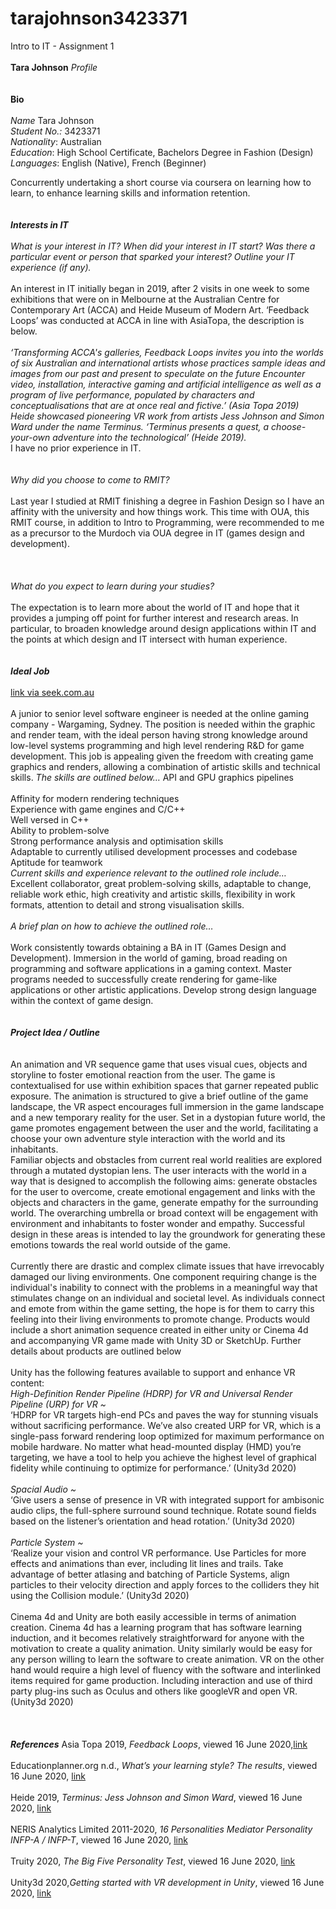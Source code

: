 # tarajohnson3423371
Intro to IT - Assignment 1
<br>
	<br>
<b>Tara Johnson</b> <i>Profile</i>
<br><br>
<br>
<b>Bio</b>
<br>
<br>
<i>Name</i> Tara Johnson
<br>
	<i>Student No.:</i> 3423371
	<br>
	<i> Nationality</i>: Australian
	<br>
	<i>Education</i>: High School Certificate, Bachelors Degree in Fashion (Design)
	<br>
	<i>Languages</i>: English (Native), French (Beginner)
	<br>

Concurrently undertaking a short course via coursera on learning how to learn, to enhance learning skills and information retention.</font><br>
<br>
<br>
<b><i>Interests in IT</i></b>
<br>
<br>
<i>What is your interest in IT? When did your interest in IT start? Was there a particular event or person that sparked your interest? Outline your IT experience (if any).</i>
<br>
	<br>
An interest in IT initially began in 2019, after 2 visits in one week to some exhibitions that were on in Melbourne at the Australian Centre for Contemporary Art (ACCA) and Heide Museum of Modern Art. ‘Feedback Loops’ was conducted at ACCA in line with AsiaTopa, the description is below.
<br>
<br>
<i>‘Transforming ACCA's galleries, Feedback Loops invites you into the worlds of six Australian and international artists whose practices sample ideas and images from our past and present to speculate on the future
Encounter video, installation, interactive gaming and artificial intelligence as well as a program of live performance, populated by characters and conceptualisations that are at once real and fictive.’ (Asia Topa 2019)
	<br>
Heide showcased pioneering VR work from artists Jess Johnson and Simon Ward under the name Terminus. ‘Terminus presents a quest, a choose-your-own adventure into the technological’ (Heide 2019).</i>
	<br>I have no prior experience in IT. 
<br>
<br>
<br>
<i>Why did you choose to come to RMIT?</i>
<br>
<br>
Last year I studied at RMIT finishing a degree in Fashion Design so I have an affinity with the university and how things work. This time with OUA, this RMIT course, in addition to Intro to Programming, were recommended to me as a precursor to the Murdoch via OUA degree in IT (games design and development).	
<br>
<br>
<br>
<i>What do you expect to learn during your studies?</i>
<br>
<br>
The expectation is to learn more about the world of IT and hope that it provides a jumping off point for further interest and research areas. In particular, to broaden knowledge around design applications within IT and the points at which design and IT intersect with human experience.
<br>
<br>
<br>
<b><i>Ideal Job</i></b>
<br>
<br>
[link via seek.com.au](https://www.seek.com.au/job/50016265?type=standard#searchRequestToken=0e8d6423-d9ef-431f-8c8e-77d3813eff4a)
<br>
<br>
A junior to senior level software engineer is needed at the online gaming company - Wargaming, Sydney. The position is needed within the graphic and render team, with the ideal person having strong knowledge around low-level systems programming and high level rendering R&D for game development. This job is appealing given the freedom with creating game graphics and renders, allowing a combination of artistic skills and technical skills. <i>The skills are outlined below…</i>
API and GPU graphics pipelines
<br>
<br>
Affinity for modern rendering techniques
<br>
Experience with game engines and C/C++
<br>
Well versed in C++
<br>
Ability to problem-solve
<br>
Strong performance analysis and optimisation skills
<br>
Adaptable to currently utilised development processes and codebase
<br>
Aptitude for teamwork
<br>
<i>Current skills and experience relevant to the outlined role include…</i>
<br>
Excellent collaborator, great problem-solving skills, adaptable to change, reliable work ethic, high creativity and artistic skills, flexibility in work formats, attention to detail and strong visualisation skills. 
<br>
<br>
<i>A brief plan on how to achieve the outlined role…</i>
<br>
<br>
Work consistently towards obtaining a BA in IT (Games Design and Development). Immersion in the world of gaming, broad reading on programming and software applications in a gaming context. Master programs needed to successfully create rendering for game-like applications or other artistic applications. Develop strong design language within the context of game design. 
<br>
<br>
<br>
<b><i>Project Idea / Outline</i></b>	
<br>
<br>
An animation and VR sequence game that uses visual cues, objects and storyline to foster emotional reaction from the user. The game is contextualised for use within exhibition spaces that garner repeated public exposure. The animation is structured to give a brief outline of the game landscape, the VR aspect encourages full immersion in the game landscape and a new temporary reality for the user. Set in a dystopian future world, the game promotes engagement between the user and the world, facilitating a choose your own adventure style interaction with the world and its inhabitants. 				
Familiar objects and obstacles from current real world realities are explored through a mutated dystopian lens. The user interacts with the world in a way that is designed to accomplish the following aims: generate obstacles for the user to overcome, create emotional engagement and links with the objects and characters in the game, generate empathy for the surrounding world. The overarching umbrella or broad context will be engagement with environment and inhabitants to foster wonder and empathy. Successful design in these areas is intended to lay the groundwork for generating these emotions towards the real world outside of the game. 
<br>
<br>
Currently there are drastic and complex climate issues that have irrevocably damaged our living environments. One component requiring change is the individual's inability to connect with the problems in a meaningful way that stimulates change on an individual and societal level. As individuals connect and emote from within the game setting, the hope is for them to carry this feeling into their living environments to promote change. 
Products would include a short animation sequence created in either unity or Cinema 4d and accompanying VR game made with Unity 3D or SketchUp. Further details about products are outlined below
<br>
<br>
Unity has the following features available to support and enhance VR content:
<br>
<i>High-Definition Render Pipeline (HDRP) for VR and Universal Render Pipeline (URP) for VR ~ </i>
<br>
‘HDRP for VR targets high-end PCs and paves the way for stunning visuals without sacrificing performance. We’ve also created URP for VR, which is a single-pass forward rendering loop optimized for maximum performance on mobile hardware. No matter what head-mounted display (HMD) you’re targeting, we have a tool to help you achieve 
the highest level of graphical fidelity while continuing to optimize for performance.’ (Unity3d 2020)
<br>
<br>
<i>Spacial Audio ~</i>
<br>
‘Give users a sense of presence in VR with integrated support for ambisonic audio clips, the full-sphere surround sound technique. Rotate sound fields based on the listener’s orientation and head rotation.’ (Unity3d 2020)
<br>
<br>
<i>Particle System ~ </i>
<br>
‘Realize your vision and control VR performance. Use Particles for more effects and animations than ever, including lit lines and trails. Take advantage of better atlasing and batching of Particle Systems, align particles to their velocity direction and apply forces to the colliders they hit using the Collision module.’ (Unity3d 2020)
<br>
<br>
Cinema 4d and Unity are both easily accessible in terms of animation creation. Cinema 4d has a learning program that has software learning induction, and it becomes relatively straightforward for anyone with the motivation to create a quality animation. Unity similarly would be easy for any person willing to learn the software to create animation. VR on the other hand would require a high level of fluency with the software and interlinked items required for game production. Including interaction and use of third party plug-ins such as Oculus and others like googleVR and open VR. (Unity3d 2020)
<br>
<br>
<br>
<br>
<b><i>References</i></b>
Asia Topa 2019, <i>Feedback Loops</i>, viewed 16 June 2020,[link](https://www.asiatopa.com.au/whats-on/2020/visual-and-digital/feedback-loops)
<br>
<br>
Educationplanner.org n.d., <i>What’s your learning style? The results</i>, viewed 16 June 2020, [link](http://www.educationplanner.org/students/self-assessments/learning-styles-quiz.shtml?event=results&A=4&V=13&T=3)
<br>
<br>
Heide 2019, <i>Terminus: Jess Johnson and Simon Ward</i>, viewed 16 June 2020, [link](https://www.heide.com.au/exhibitions/terminus-jess-johnson-and-simon-ward)
<br>
<br>
NERIS Analytics Limited 2011-2020, <i>16 Personalities Mediator Personality INFP-A / INFP-T</i>, viewed 16 June 2020, [link](https://www.16personalities.com/infp-personality)
<br>
<br>
Truity 2020, <i>The Big Five Personality Test</i>, viewed 16 June 2020, [link](https://www.truity.com/personality-test/17315/test-results/21993136)
<br>
<br>
Unity3d 2020,<i>Getting started with VR development in Unity</i>, viewed 16 June 2020, [link](https://docs.unity3d.com/Manual/VROverview.html)





